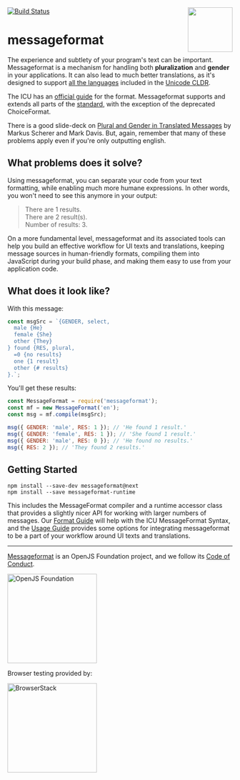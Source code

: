 <div class="main-title">
<img align="right" width="100" height="100" src="https://messageformat.github.io/messageformat/logo/messageformat.svg">
<a class="badge" href="http://travis-ci.org/messageformat/messageformat"><img src="https://secure.travis-ci.org/messageformat/messageformat.svg" alt="Build Status"></a>
<h1>messageformat</h1>
</div>

The experience and subtlety of your program's text can be important. Messageformat is a mechanism for handling both **pluralization** and **gender** in your applications. It can also lead to much better translations, as it's designed to support [all the languages](http://www.unicode.org/cldr/charts/latest/supplemental/language_plural_rules.html) included in the [Unicode CLDR](http://cldr.unicode.org/).

The ICU has an [official guide](http://userguide.icu-project.org/formatparse/messages) for the format. Messageformat supports and extends all parts of the [standard](http://icu-project.org/apiref/icu4j/com/ibm/icu/text/MessageFormat.html), with the exception of the deprecated ChoiceFormat.

There is a good slide-deck on [Plural and Gender in Translated Messages](https://docs.google.com/presentation/d/1ZyN8-0VXmod5hbHveq-M1AeQ61Ga3BmVuahZjbmbBxo/pub?start=false&loop=false&delayms=3000#slide=id.g1bc43a82_2_14) by Markus Scherer and Mark Davis. But, again, remember that many of these problems apply even if you're only outputting english.

## What problems does it solve?

Using messageformat, you can separate your code from your text formatting, while enabling much more humane expressions. In other words, you won't need to see this anymore in your output:

> There are 1 results.<br>
> There are 2 result(s).<br>
> Number of results: 3.

On a more fundamental level, messageformat and its associated tools can help you build an effective workflow for UI texts and translations, keeping message sources in human-friendly formats, compiling them into JavaScript during your build phase, and making them easy to use from your application code.

## What does it look like?

With this message:

```js
const msgSrc = `{GENDER, select,
  male {He}
  female {She}
  other {They}
} found {RES, plural,
  =0 {no results}
  one {1 result}
  other {# results}
}.`;
```

You'll get these results:

```js
const MessageFormat = require('messageformat');
const mf = new MessageFormat('en');
const msg = mf.compile(msgSrc);

msg({ GENDER: 'male', RES: 1 }); // 'He found 1 result.'
msg({ GENDER: 'female', RES: 1 }); // 'She found 1 result.'
msg({ GENDER: 'male', RES: 0 }); // 'He found no results.'
msg({ RES: 2 }); // 'They found 2 results.'
```

## Getting Started

```
npm install --save-dev messageformat@next
npm install --save messageformat-runtime
```

This includes the MessageFormat compiler and a runtime accessor class that provides a slightly nicer API for working with larger numbers of messages. Our [Format Guide] will help with the ICU MessageFormat Syntax, and the [Usage Guide] provides some options for integrating messageformat to be a part of your workflow around UI texts and translations.

[format guide]: https://messageformat.github.io/messageformat/v3/page-guide
[usage guide]: https://messageformat.github.io/messageformat/v3/page-build

---

[Messageformat](https://messageformat.github.io/) is an OpenJS Foundation project, and we follow its [Code of Conduct](https://github.com/openjs-foundation/cross-project-council/blob/master/CODE_OF_CONDUCT.md).

<a href="https://openjsf.org">
<img width=200 alt="OpenJS Foundation" src="https://messageformat.github.io/messageformat/logo/openjsf.svg" />
</a>

Browser testing provided by:

<a href="https://www.browserstack.com/open-source">
<img width=200 alt="BrowserStack" src="https://messageformat.github.io/messageformat/logo/browserstack.svg" />
</a>
